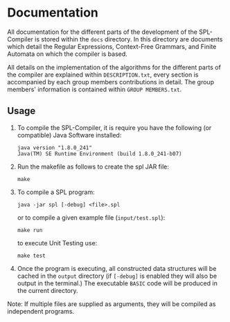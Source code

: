 # Documentation
All documentation for the different parts of the development of the SPL-Compiler is stored within the ```docs``` directory.
In this directory are documents which detail the Regular Expressions, Context-Free Grammars, and Finite Automata on which the compiler is based.

All details on the implementation of the algorithms for the different parts of the compiler are explained within ```DESCRIPTION.txt```, every section is accompanied by each group members contributions in detail. The group members' information is contained within ```GROUP MEMBERS.txt```.

## Usage

1.  To compile the SPL-Compiler, it is require you have the following (or compatible) Java Software installed:
	```
	java version "1.8.0_241"
	Java(TM) SE Runtime Environment (build 1.8.0_241-b07)
	```
2.  Run the makefile as follows to create the spl JAR file:
	```
	make
	```
3.  To compile a SPL program:
	```
	java -jar spl [-debug] <file>.spl
	```
	or to compile a given example file (```input/test.spl```):
	```
	make run
	```
	to execute Unit Testing use:
	```
	make test
	```
4.  Once the program is executing, all constructed data structures will be cached in the ```output``` directory (if ```[-debug]``` is enabled they will also be output in the terminal.)
	The executable ```BASIC``` code will be produced in the current directory.

Note: If multiple files are supplied as arguments, they will be compiled as independent programs.